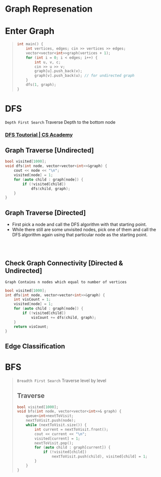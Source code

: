# Graph Represenation

# Enter Graph 
> ```cpp
> int main() {
>     int vertices, edges; cin >> vertices >> edges;
>     vector<vector<int>>graph(vertices + 1);
>     for (int i = 0; i < edges; i++) {
>         int u, v, c;
>         cin >> u >> v;
>         graph[u].push_back(v);
>         graph[v].push_back(u); // for undirected graph
>     }
>     dfs(1, graph);
> }
> ```

# DFS
`Depth First Search` Traverse Depth to the bottom node
### [DFS Toutorial | CS Academy](https://csacademy.com/lesson/depth_first_search)
## Graph Traverse [Undirected]
```cpp
bool visited[1000];
void dfs(int node, vector<vector<int>>&graph) {
    cout << node << "\n";
    visited[node] = 1;
    for (auto child : graph[node]) {
        if (!visited[child])
            dfs(child, graph);
    }
} 
```
## Graph Traverse [Directed] 
- First pick a node and call the DFS algorithm with that starting point.
- While there still are some unvisited nodes, pick one of them and call the DFS algorithm again using that particular node as the starting point.
```cpp
    
    
```
    
## Check Graph Connectivity [Directed & Undirected]
`Graph Contains n nodes which equal to number of vertices`
```cpp
bool visited[1000];
int dfs(int node, vector<vector<int>>&graph) {
    int visCount = 1;
    visited[node] = 1;
    for (auto child : graph[node]) {
        if (!visited[child])
            visCount += dfs(child, graph);
    }
    return visCount;
}
```

## Edge Classification
    
    
# BFS
> `Breadth First Search` Traverse level by level
> ## Traverse
> ```cpp
> bool visited[1000];
> void bfs(int node, vector<vector<int>>& graph) {
>     queue<int>nextToVisit;
>     nextToVisit.push(node);
>     while (nextToVisit.size()) {
>         int current = nextToVisit.front();
>         cout << current << "\n";
>         visited[current] = 1; 
>         nextToVisit.pop();
>         for (auto child : graph[current]) {
>             if (!visited[child])
>                 nextToVisit.push(child), visited[child] = 1;
>         }
>     }
> }
> ```
 
